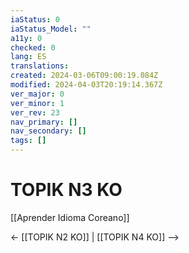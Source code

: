 ```yaml
---
iaStatus: 0
iaStatus_Model: ""
a11y: 0
checked: 0
lang: ES
translations: 
created: 2024-03-06T09:00:19.084Z
modified: 2024-04-03T20:19:14.367Z
ver_major: 0
ver_minor: 1
ver_rev: 23
nav_primary: []
nav_secondary: []
tags: []
---
```

# TOPIK N3 KO

[[Aprender Idioma Coreano]]

<- [[TOPIK N2 KO]] | [[TOPIK N4 KO]] -->